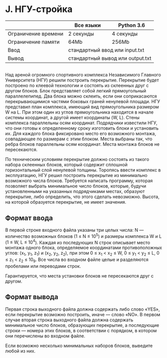 <div class="problem-statement">
   <div class="header">
      <h1 class="title">J. НГУ-стройка</h1>
      <table>
         <thead>
            <th></th>
            <th>Все языки</th>
            <th>Python 3.6</th>
         </thead>
         <tr class="time-limit">
            <td class="property-title">Ограничение времени</td>
            <td>2&nbsp;секунды</td>
            <td>4&nbsp;секунды</td>
         </tr>
         <tr class="memory-limit">
            <td class="property-title">Ограничение памяти</td>
            <td>64Mb</td>
            <td>256Mb</td>
         </tr>
         <tr class="input-file">
            <td class="property-title">Ввод</td>
            <td colspan="2">стандартный ввод или input.txt</td>
         </tr>
         <tr class="output-file">
            <td class="property-title">Вывод</td>
            <td colspan="2">стандартный вывод или output.txt</td>
         </tr>
      </table>
   </div>
   <h2></h2>
   <div class="legend"><span style="">
         <p>Над ареной огромного спортивного комплекса Независимого Главного Университета (НГУ) решили построить перекрытие. Перекрытие
            будет построено по клеевой технологии и состоять из склеенных друг с другом блоков. Блок представляет собой легкий прямоугольный
            параллелепипед. Два блока можно склеить, если они соприкасаются перекрывающимися частями боковых граней ненулевой площади.            
         НГУ представил план комплекса, имеющий вид прямоугольника размером W на L. При этом один из углов прямоугольника находится
         в начале системы координат, а другой имеет координаты (W, L). Стены комплекса параллельны осям координат.    
      Подрядчики известили НГУ, что они готовы к определенному сроку изготовить блоки и установить их. Для каждого блока фиксировано
         место его возможного монтажа, совпадающее по размерам с этим блоком. Места выбраны так, что ребра блоков параллельны осям
         координат. Места монтажа блоков не пересекаются.

По техническим условиям перекрытие должно состоять из такого набора склеенных блоков, который содержит сплошной горизонтальный
слой ненулевой толщины. Торопясь ввести комплекс в эксплуатацию, НГУ решил построить перекрытие из минимально возможного числа блоков. Требуется написать программу, которая позволяет выбрать минимальное число блоков, которые, будучи установленными на указанных подрядчиками местах, образуют перекрытие, либо определить, что этого сделать невозможно. Высота, на которой образуется перекрытие, не имеет значения.


   <h2>Формат ввода</h2>
   <div class="input-specification"><span style="">
         <p>В первой строке входного файла указаны три целых числа: N — количество возможных блоков (<span class="tex-math-text">1 &le; N &le; 10<sup>5</sup></span>) и размеры комплекса W и L (<span class="tex-math-text">1 &le; W, L &le; 10<sup>4</sup></span>). Каждая из последующих N строк описывает место монтажа одного блока, определяемое координатами противоположных углов: <span class="tex-math-text">(x<sub>1</sub>, y<sub>1</sub>, z<sub>1</sub>)</span> и <span class="tex-math-text">(x<sub>2</sub>, y<sub>2</sub>, z<sub>2</sub>)</span>, при этом <span class="tex-math-text">0 &le; x<sub>1</sub> &lt; x<sub>2</sub> &le; W</span>, <span class="tex-math-text">0 &le; y<sub>1</sub> &lt; y<sub>2</sub> &le; L</span>, <span class="tex-math-text">0 &le; z<sub>1</sub> &lt; z<sub>2</sub> &le; 10<sub>9</sub></span>. Все числа во входном файле целые и разделяются пробелами или переводами строк.
         </p></span><p>Гарантируется, что места установки блоков не пересекаются друг с другом.</p>
   </div>
   <h2>Формат вывода</h2>
   <div class="output-specification"><span style="">
         <p>Первая строка выходного файла должна содержать либо слово «YES», если перекрытие возможно построить, иначе — слово «NO». В
            первом случае вторая строка выходного файла должна содержать минимальное число блоков, образующих перекрытие, а последующие
            строки — номера этих блоков, в соответствии с порядком, в котором они перечислены во входном файле.
         </p></span><p>Если возможно несколько минимальных наборов блоков, выведите любой из них.</p>
   </div>

